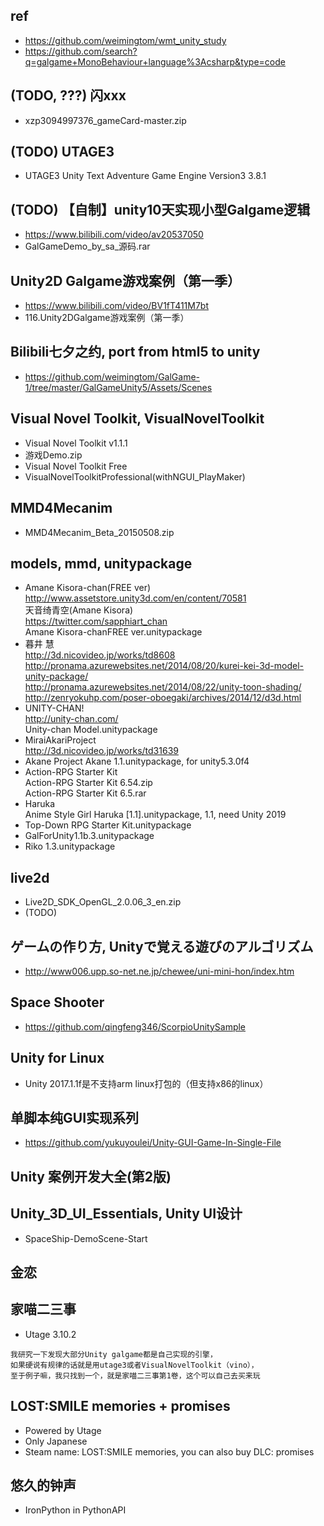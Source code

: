 ## ref  
* https://github.com/weimingtom/wmt_unity_study
* https://github.com/search?q=galgame+MonoBehaviour+language%3Acsharp&type=code  

## (TODO, ???) 闪xxx
* xzp3094997376_gameCard-master.zip

## (TODO) UTAGE3 
* UTAGE3 Unity Text Adventure Game Engine Version3 3.8.1

## (TODO) 【自制】unity10天实现小型Galgame逻辑  
* https://www.bilibili.com/video/av20537050  
* GalGameDemo_by_sa_源码.rar

## Unity2D Galgame游戏案例（第一季）  
* https://www.bilibili.com/video/BV1fT411M7bt
* 116.Unity2DGalgame游戏案例（第一季）  

## Bilibili七夕之约, port from html5 to unity    
* https://github.com/weimingtom/GalGame-1/tree/master/GalGameUnity5/Assets/Scenes  

## Visual Novel Toolkit, VisualNovelToolkit    
* Visual Novel Toolkit v1.1.1  
* 游戏Demo.zip
* Visual Novel Toolkit Free
* VisualNovelToolkitProfessional(withNGUI_PlayMaker)  

## MMD4Mecanim  
* MMD4Mecanim_Beta_20150508.zip

## models, mmd, unitypackage      
* Amane Kisora-chan(FREE ver)  
http://www.assetstore.unity3d.com/en/content/70581  
天音绮青空(Amane Kisora)  
https://twitter.com/sapphiart_chan  
Amane Kisora-chanFREE ver.unitypackage  
* 暮井 慧  
http://3d.nicovideo.jp/works/td8608  
http://pronama.azurewebsites.net/2014/08/20/kurei-kei-3d-model-unity-package/  
http://pronama.azurewebsites.net/2014/08/22/unity-toon-shading/  
http://zenryokuhp.com/poser-oboegaki/archives/2014/12/d3d.html   
* UNITY-CHAN!  
http://unity-chan.com/  
Unity-chan Model.unitypackage  
* MiraiAkariProject    
http://3d.nicovideo.jp/works/td31639  
* Akane Project
Akane 1.1.unitypackage, for unity5.3.0f4    
* Action-RPG Starter Kit  
Action-RPG Starter Kit 6.54.zip  
Action-RPG Starter Kit 6.5.rar    
* Haruka  
Anime Style Girl Haruka [1.1].unitypackage, 1.1, need Unity 2019  
* Top-Down RPG Starter Kit.unitypackage  
* GalForUnity1.1b.3.unitypackage  
* Riko 1.3.unitypackage  

## live2d  
* Live2D_SDK_OpenGL_2.0.06_3_en.zip
* (TODO)  

## ゲームの作り方, Unityで覚える遊びのアルゴリズム  
* http://www006.upp.so-net.ne.jp/chewee/uni-mini-hon/index.htm  

## Space Shooter  
* https://github.com/qingfeng346/ScorpioUnitySample  

## Unity for Linux  
* Unity 2017.1.1f是不支持arm linux打包的（但支持x86的linux）  

## 单脚本纯GUI实现系列  
* https://github.com/yukuyoulei/Unity-GUI-Game-In-Single-File  

## Unity 案例开发大全(第2版)  

## Unity_3D_UI_Essentials, Unity UI设计  
* SpaceShip-DemoScene-Start  

## 金恋    

## 家喵二三事   
* Utage 3.10.2  
```
我研究一下发现大部分Unity galgame都是自己实现的引擎，
如果硬说有规律的话就是用utage3或者VisualNovelToolkit（vino），
至于例子嘛，我只找到一个，就是家喵二三事第1卷，这个可以自己去买来玩
```

## LOST:SMILE memories + promises
* Powered by Utage
* Only Japanese  
* Steam name: LOST:SMILE memories, you can also buy DLC: promises  

## 悠久的钟声
* IronPython in PythonAPI  
